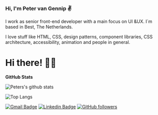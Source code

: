 ### Hi, I'm Peter van Gennip ✌️

I work as senior front-end developer with a main focus on UI &UX. I´m based in Best, The Netherlands.

I love stuff like HTML, CSS, design patterns, component libraries, CSS architecture, accessibility, animation and people in general.




# Hi there! 👋🏻


**GitHub Stats**

![Peters's github stats](https://github-readme-stats.vercel.app/api?username=petervangennip&count_private=true&show_icons=true)

![Top Langs](https://github-readme-stats.vercel.app/api/top-langs/?username=petervangennip&layout=compact)

[![Gmail Badge](https://img.shields.io/badge/-petervangennip@gmail.com-c14438?style=flat-square&logo=Gmail&logoColor=white&link=mailto:petervangennip@gmail.com)](mailto:petervangennip@gmail.com) 
[![Linkedin Badge](https://img.shields.io/badge/-Peter%20van%20Gennip-blue?style=flat-square&logo=Linkedin&logoColor=white&link=https://www.linkedin.com/in/petervangennip/)](https://www.linkedin.com/in/petervangennip/) 
[![GitHub followers](https://img.shields.io/github/followers/petervangennip?label=Follow&style=social)](https://github.com/petervangennip/?tab=follow) 
